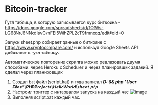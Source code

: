 # Bitcoin-tracker
Гугл таблица, в которую записывается курс биткоина - https://docs.google.com/spreadsheets/d/1O1Ws-LG68NrJ6NNxdIsvCvnFEi5WihZPL2gT9fmnogg/edit#gid=0

Запуск sheet.php собирает данные о биткоине с https://www.cryptocompare.com/ и используя Google Sheets API добавляет в гугл таблицу.

Автоматическое повторение скрипта можно реализовать двумя способами: через Heroku с Scheduler и через планировщик заданий. Я сделал через планировщик.

1) Создал bat файл (script.bat) и туда записал ***D: && php "User Files"\PHPProjects\HelloWorld\sheet.php***
2) Настроил триггер с интервалом запуска на каждый час
![image](https://user-images.githubusercontent.com/74830291/160255853-e09bda95-2b93-41fb-a1ea-95521905f124.png)
3) Выполнял script.bat каждый час.
